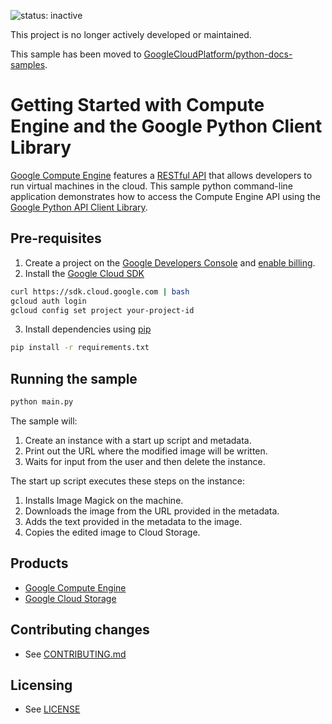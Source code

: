 ![status: inactive](https://img.shields.io/badge/status-inactive-red.svg)

This project is no longer actively developed or maintained.  

This sample has been moved to [GoogleCloudPlatform/python-docs-samples](https://github.com/GoogleCloudPlatform/python-docs-samples/tree/master/compute).

# Getting Started with Compute Engine and the Google Python Client Library

[Google Compute Engine](https://cloud.google.com/compute/) features a [RESTful API](https://cloud.google.com/compute/docs/api/getting-started)
that allows developers to run virtual machines in the cloud. This sample python command-line application demonstrates how to access the Compute Engine API using the
[Google Python API Client Library](https://developers.google.com/api-client-library/python/).


## Pre-requisites

1. Create a project on the [Google Developers Console](https://console.developers.google.com) and [enable billing](https://console.developers.google.com/project/_/settings).
2. Install the [Google Cloud SDK](https://cloud.google.com/sdk/)

```bash
curl https://sdk.cloud.google.com | bash
gcloud auth login
gcloud config set project your-project-id
```
3. Install dependencies using [pip](https://pypi.python.org/pypi/pip)

```bash
pip install -r requirements.txt
```

## Running the sample

```bash
python main.py
```

The sample will:
 1. Create an instance with a start up script and metadata.
 2. Print out the URL where the modified image will be written.
 3. Waits for input from the user and then delete the instance.

The start up script executes these steps on the instance:
 1. Installs Image Magick on the machine.
 2. Downloads the image from the URL provided in the metadata.
 3. Adds the text provided in the metadata to the image.
 4. Copies the edited image to Cloud Storage.


## Products
- [Google Compute Engine](https://developers.google.com/compute)
- [Google Cloud Storage](https://developers.google.com/storage)


## Contributing changes

* See [CONTRIBUTING.md](CONTRIBUTING.md)


## Licensing

* See [LICENSE](LICENSE)
